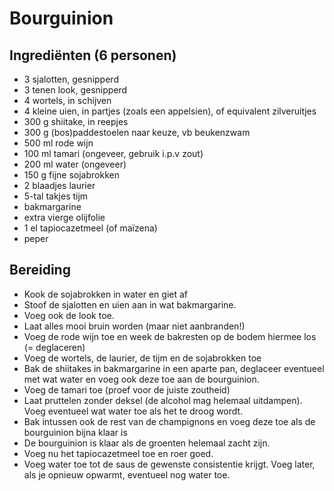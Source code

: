 # Bourguinion

## Ingrediënten (6 personen)

* 3 sjalotten, gesnipperd
* 3 tenen look, gesnipperd
* 4 wortels, in schijven
* 4 kleine uien, in partjes (zoals een appelsien), of equivalent zilveruitjes
* 300 g shiitake, in reepjes
* 300 g (bos)paddestoelen naar keuze, vb beukenzwam
* 500 ml rode wijn
* 100 ml tamari (ongeveer, gebruik i.p.v zout)
* 200 ml water (ongeveer)
* 150 g fijne sojabrokken
* 2 blaadjes laurier
* 5-tal takjes tijm
* bakmargarine
* extra vierge olijfolie
* 1 el tapiocazetmeel (of maïzena)
* peper

## Bereiding

* Kook de sojabrokken in water en giet af
* Stoof de sjalotten en uien aan in wat bakmargarine. 
* Voeg ook de look toe. 
* Laat alles mooi bruin worden (maar niet aanbranden!) 
* Voeg de rode wijn toe en week de bakresten op de bodem hiermee los (= deglaceren)
* Voeg de wortels, de laurier, de tijm en de sojabrokken toe
* Bak de shiitakes in bakmargarine in een aparte pan, deglaceer eventueel met wat water en voeg ook deze toe aan de bourguinion.
* Voeg de tamari toe (proef voor de juiste zoutheid)
* Laat pruttelen zonder deksel (de alcohol mag helemaal uitdampen). Voeg eventueel wat water toe als het te droog wordt.
* Bak intussen ook de rest van de champignons en voeg deze toe als de bourguinion bijna klaar is
* De bourguinion is klaar als de groenten helemaal zacht zijn.
* Voeg nu het tapiocazetmeel toe en roer goed.
* Voeg water toe tot de saus de gewenste consistentie krijgt. Voeg later, als je opnieuw opwarmt, eventueel nog water toe.